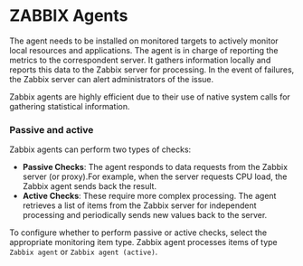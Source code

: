 # ZABBIX Agents

The agent needs to be installed on monitored targets to actively monitor local resources and applications. 
The agent is in charge of reporting the metrics to the correspondent server. 
It gathers information locally and reports this data to the Zabbix server for processing.
In the event of failures, the Zabbix server can alert administrators of the issue.

Zabbix agents are highly efficient due to their use of native system calls for gathering statistical information.

### Passive and active

Zabbix agents can perform two types of checks:

- **Passive Checks**:
    The agent responds to data requests from the Zabbix server (or proxy).For example, when the server requests CPU load, the Zabbix agent sends back the result.
- **Active Checks**:
    These require more complex processing.
    The agent retrieves a list of items from the Zabbix server for independent processing and periodically sends new values back to the server.

To configure whether to perform passive or active checks, select the appropriate monitoring item type. 
Zabbix agent processes items of type `Zabbix agent` or `Zabbix agent (active)`.
